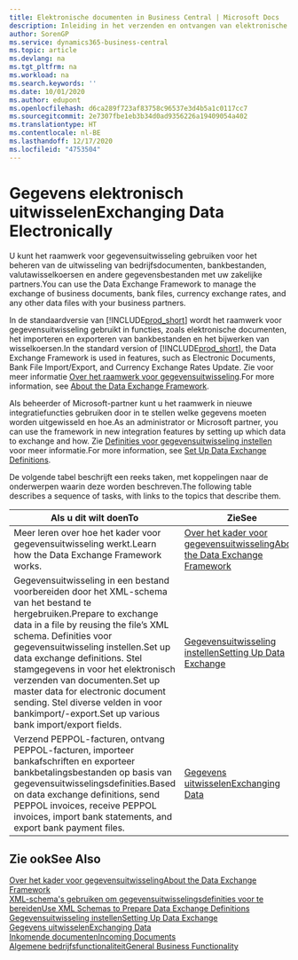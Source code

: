 ```yaml
---
title: Elektronische documenten in Business Central | Microsoft Docs
description: Inleiding in het verzenden en ontvangen van elektronische documenten in Business Central.
author: SorenGP
ms.service: dynamics365-business-central
ms.topic: article
ms.devlang: na
ms.tgt_pltfrm: na
ms.workload: na
ms.search.keywords: ''
ms.date: 10/01/2020
ms.author: edupont
ms.openlocfilehash: d6ca289f723af83758c96537e3d4b5a1c0117cc7
ms.sourcegitcommit: 2e7307fbe1eb3b34d0ad9356226a19409054a402
ms.translationtype: HT
ms.contentlocale: nl-BE
ms.lasthandoff: 12/17/2020
ms.locfileid: "4753504"
---
```

# <a name="exchanging-data-electronically"></a><span data-ttu-id="d2dcc-103">Gegevens elektronisch uitwisselen</span><span class="sxs-lookup"><span data-stu-id="d2dcc-103">Exchanging Data Electronically</span></span>
<span data-ttu-id="d2dcc-104">U kunt het raamwerk voor gegevensuitwisseling gebruiken voor het beheren van de uitwisseling van bedrijfsdocumenten, bankbestanden, valutawisselkoersen en andere gegevensbestanden met uw zakelijke partners.</span><span class="sxs-lookup"><span data-stu-id="d2dcc-104">You can use the Data Exchange Framework to manage the exchange of business documents, bank files, currency exchange rates, and any other data files with your business partners.</span></span>

<span data-ttu-id="d2dcc-105">In de standaardversie van [!INCLUDE[prod_short](includes/prod_short.md)] wordt het raamwerk voor gegevensuitwisseling gebruikt in functies, zoals elektronische documenten, het importeren en exporteren van bankbestanden en het bijwerken van wisselkoersen.</span><span class="sxs-lookup"><span data-stu-id="d2dcc-105">In the standard version of [!INCLUDE[prod_short](includes/prod_short.md)], the Data Exchange Framework is used in features, such as Electronic Documents, Bank File Import/Export, and Currency Exchange Rates Update.</span></span> <span data-ttu-id="d2dcc-106">Zie voor meer informatie [Over het raamwerk voor gegevensuitwisseling](across-about-the-data-exchange-framework.md).</span><span class="sxs-lookup"><span data-stu-id="d2dcc-106">For more information, see [About the Data Exchange Framework](across-about-the-data-exchange-framework.md).</span></span>

<span data-ttu-id="d2dcc-107">Als beheerder of Microsoft-partner kunt u het raamwerk in nieuwe integratiefuncties gebruiken door in te stellen welke gegevens moeten worden uitgewisseld en hoe.</span><span class="sxs-lookup"><span data-stu-id="d2dcc-107">As an administrator or Microsoft partner, you can use the framework in new integration features by setting up which data to exchange and how.</span></span> <span data-ttu-id="d2dcc-108">Zie [Definities voor gegevensuitwisseling instellen](across-how-to-set-up-data-exchange-definitions.md) voor meer informatie.</span><span class="sxs-lookup"><span data-stu-id="d2dcc-108">For more information, see [Set Up Data Exchange Definitions](across-how-to-set-up-data-exchange-definitions.md).</span></span>

<span data-ttu-id="d2dcc-109">De volgende tabel beschrijft een reeks taken, met koppelingen naar de onderwerpen waarin deze worden beschreven.</span><span class="sxs-lookup"><span data-stu-id="d2dcc-109">The following table describes a sequence of tasks, with links to the topics that describe them.</span></span>  

|<span data-ttu-id="d2dcc-110">Als u dit wilt doen</span><span class="sxs-lookup"><span data-stu-id="d2dcc-110">To</span></span>|<span data-ttu-id="d2dcc-111">Zie</span><span class="sxs-lookup"><span data-stu-id="d2dcc-111">See</span></span>|  
|--------|---------|  
|<span data-ttu-id="d2dcc-112">Meer leren over hoe het kader voor gegevensuitwisseling werkt.</span><span class="sxs-lookup"><span data-stu-id="d2dcc-112">Learn how the Data Exchange Framework works.</span></span>|[<span data-ttu-id="d2dcc-113">Over het kader voor gegevensuitwisseling</span><span class="sxs-lookup"><span data-stu-id="d2dcc-113">About the Data Exchange Framework</span></span>](across-about-the-data-exchange-framework.md)|  
|<span data-ttu-id="d2dcc-114">Gegevensuitwisseling in een bestand voorbereiden door het XML-schema van het bestand te hergebruiken.</span><span class="sxs-lookup"><span data-stu-id="d2dcc-114">Prepare to exchange data in a file by reusing the file’s XML schema.</span></span> <span data-ttu-id="d2dcc-115">Definities voor gegevensuitwisseling instellen.</span><span class="sxs-lookup"><span data-stu-id="d2dcc-115">Set up data exchange definitions.</span></span> <span data-ttu-id="d2dcc-116">Stel stamgegevens in voor het elektronisch verzenden van documenten.</span><span class="sxs-lookup"><span data-stu-id="d2dcc-116">Set up master data for electronic document sending.</span></span> <span data-ttu-id="d2dcc-117">Stel diverse velden in voor bankimport/-export.</span><span class="sxs-lookup"><span data-stu-id="d2dcc-117">Set up various bank import/export fields.</span></span>|[<span data-ttu-id="d2dcc-118">Gegevensuitwisseling instellen</span><span class="sxs-lookup"><span data-stu-id="d2dcc-118">Setting Up Data Exchange</span></span>](across-set-up-data-exchange.md)|  
|<span data-ttu-id="d2dcc-119">Verzend PEPPOL-facturen, ontvang PEPPOL-facturen, importeer bankafschriften en exporteer bankbetalingsbestanden op basis van gegevensuitwisselingsdefinities.</span><span class="sxs-lookup"><span data-stu-id="d2dcc-119">Based on data exchange definitions, send PEPPOL invoices, receive PEPPOL invoices, import bank statements, and export bank payment files.</span></span>|[<span data-ttu-id="d2dcc-120">Gegevens uitwisselen</span><span class="sxs-lookup"><span data-stu-id="d2dcc-120">Exchanging Data</span></span>](across-exchange-data.md)|  

## <a name="see-also"></a><span data-ttu-id="d2dcc-121">Zie ook</span><span class="sxs-lookup"><span data-stu-id="d2dcc-121">See Also</span></span>  
[<span data-ttu-id="d2dcc-122">Over het kader voor gegevensuitwisseling</span><span class="sxs-lookup"><span data-stu-id="d2dcc-122">About the Data Exchange Framework</span></span>](across-about-the-data-exchange-framework.md)  
[<span data-ttu-id="d2dcc-123">XML-schema's gebruiken om gegevensuitwisselingsdefinities voor te bereiden</span><span class="sxs-lookup"><span data-stu-id="d2dcc-123">Use XML Schemas to Prepare Data Exchange Definitions</span></span>](across-how-to-use-xml-schemas-to-prepare-data-exchange-definitions.md)  
[<span data-ttu-id="d2dcc-124">Gegevensuitwisseling instellen</span><span class="sxs-lookup"><span data-stu-id="d2dcc-124">Setting Up Data Exchange</span></span>](across-set-up-data-exchange.md)  
[<span data-ttu-id="d2dcc-125">Gegevens uitwisselen</span><span class="sxs-lookup"><span data-stu-id="d2dcc-125">Exchanging Data</span></span>](across-exchange-data.md)  
[<span data-ttu-id="d2dcc-126">Inkomende documenten</span><span class="sxs-lookup"><span data-stu-id="d2dcc-126">Incoming Documents</span></span>](across-income-documents.md)  
[<span data-ttu-id="d2dcc-127">Algemene bedrijfsfunctionaliteit</span><span class="sxs-lookup"><span data-stu-id="d2dcc-127">General Business Functionality</span></span>](ui-across-business-areas.md)
